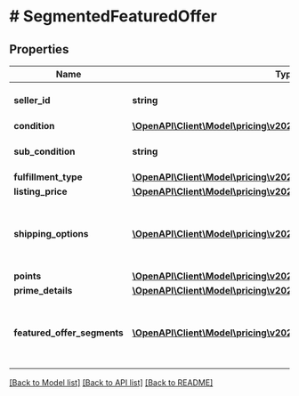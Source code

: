 # # SegmentedFeaturedOffer

## Properties

Name | Type | Description | Notes
------------ | ------------- | ------------- | -------------
**seller_id** | **string** | The seller identifier for the offer. |
**condition** | [**\OpenAPI\Client\Model\pricing\v2022_05_01\Condition**](Condition.md) |  |
**sub_condition** | **string** | The item subcondition of the offer. | [optional]
**fulfillment_type** | [**\OpenAPI\Client\Model\pricing\v2022_05_01\FulfillmentType**](FulfillmentType.md) |  |
**listing_price** | [**\OpenAPI\Client\Model\pricing\v2022_05_01\MoneyType**](MoneyType.md) |  |
**shipping_options** | [**\OpenAPI\Client\Model\pricing\v2022_05_01\ShippingOption[]**](ShippingOption.md) | A list of shipping options associated with this offer | [optional]
**points** | [**\OpenAPI\Client\Model\pricing\v2022_05_01\Points**](Points.md) |  | [optional]
**prime_details** | [**\OpenAPI\Client\Model\pricing\v2022_05_01\PrimeDetails**](PrimeDetails.md) |  | [optional]
**featured_offer_segments** | [**\OpenAPI\Client\Model\pricing\v2022_05_01\FeaturedOfferSegment[]**](FeaturedOfferSegment.md) | The list of segment information in which the offer is featured. |

[[Back to Model list]](../../README.md#models) [[Back to API list]](../../README.md#endpoints) [[Back to README]](../../README.md)
